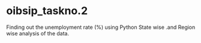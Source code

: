 # oibsip_taskno.2
Finding out the unemployment rate (%) using Python State wise .and Region wise analysis of the data.
